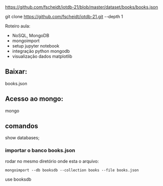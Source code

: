 https://github.com/fscheidt/iotdb-21/blob/master/dataset/books/books.json

git clone https://github.com/fscheidt/iotdb-21.git --depth 1



Roteiro aula:
- NoSQL, MongoDB
- mongoimport
- setup jupyter notebook
- integração python mongodb
- visualização dados matplotlib

## Baixar:
 books.json

## Acesso ao mongo:

mongo

## comandos

show databases;

### importar o banco books.json
rodar no mesmo diretório onde esta o arquivo:

```
mongoimport --db booksdb --collection books --file books.json
```


use booksdb

## 















